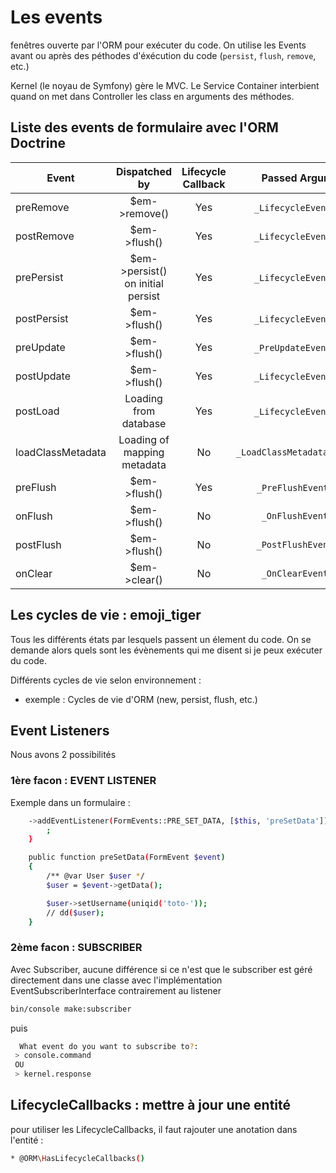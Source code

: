 # Les events

fenêtres ouverte par l'ORM pour exécuter du code.
On utilise les Events avant ou après des péthodes d'éxécution du code (`persist`, `flush`, `remove`, etc.)

Kernel (le noyau de Symfony) gère le MVC.
Le Service Container interbient quand on met dans Controller les class en arguments des méthodes.

## Liste des events de formulaire avec l'ORM Doctrine


| Event |  Dispatched by | Lifecycle Callback | Passed Argument |
|---|:---:|:---:|:---:|
| preRemove | $em->remove() | Yes | `_LifecycleEventArgs`_ |
| postRemove | $em->flush() | Yes | `_LifecycleEventArgs`_ |
| prePersist | $em->persist() on initial persist | Yes | `_LifecycleEventArgs`_ |
| postPersist | $em->flush() | Yes | `_LifecycleEventArgs`_ |
| preUpdate | $em->flush() | Yes | `_PreUpdateEventArgs`_ |
| postUpdate | $em->flush() | Yes | `_LifecycleEventArgs`_ |
| postLoad | Loading from database | Yes | `_LifecycleEventArgs`_ |
| loadClassMetadata | Loading of mapping metadata | No | `_LoadClassMetadataEventArgs` |
| preFlush | $em->flush() | Yes | `_PreFlushEventArgs`_ |
| onFlush | $em->flush() | No | `_OnFlushEventArgs` |
| postFlush | $em->flush() | No | `_PostFlushEventArgs` |
| onClear | $em->clear() | No | `_OnClearEventArgs` |



## Les cycles de vie : emoji_tiger

Tous les différents états par lesquels passent un élement du code. 
On se demande alors quels sont les évènements qui me disent si je peux exécuter du code.

Différents cycles de vie selon environnement :
-  exemple :
Cycles de vie d'ORM (new, persist, flush, etc.)

## Event Listeners

Nous avons 2 possibilités

### 1ère facon : EVENT LISTENER

Exemple dans un formulaire :

```sh
    ->addEventListener(FormEvents::PRE_SET_DATA, [$this, 'preSetData'])
        ;
    }

    public function preSetData(FormEvent $event)
    {
        /** @var User $user */
        $user = $event->getData();

        $user->setUsername(uniqid('toto-'));
        // dd($user);
    }
```

### 2ème facon : SUBSCRIBER

Avec Subscriber, aucune différence si ce n'est que le subscriber est géré directement dans une classe avec l'implémentation EventSubscriberInterface contrairement au listener

```sh
bin/console make:subscriber
```
puis 

```sh
  What event do you want to subscribe to?:
 > console.command
 OU
 > kernel.response
 ```

 ## LifecycleCallbacks : mettre à jour une entité

 pour utiliser les LifecycleCallbacks, il faut rajouter une anotation dans l'entité :
 ```sh
 * @ORM\HasLifecycleCallbacks()
 ```